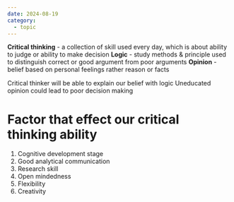 ```yaml
---
date: 2024-08-19
category:
  - topic
---
```

**Critical thinking** - a collection of skill used every day, which is about ability
to judge or ability to make decision
**Logic** - study methods & principle used to distinguish correct or good argument from poor arguments 
**Opinion** - belief based on personal feelings rather reason or facts

Critical thinker will be able to explain our belief with logic
Uneducated opinion could lead to poor decision making

# Factor that effect our critical thinking ability
1. Cognitive development stage 
2. Good analytical communication
3. Research skill
4. Open mindedness
5. Flexibility
6. Creativity